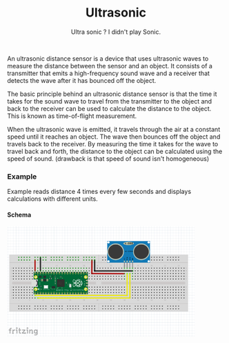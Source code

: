 <div align="center">
  <h1> Ultrasonic </h1>
  <p> Ultra sonic ? I didn't play Sonic.</p>
</div>  
<br/>

An ultrasonic distance sensor is a device that uses ultrasonic waves to measure the distance between the sensor and an object. It consists of a transmitter that emits a high-frequency sound wave and a receiver that detects the wave after it has bounced off the object.

The basic principle behind an ultrasonic distance sensor is that the time it takes for the sound wave to travel from the transmitter to the object and back to the receiver can be used to calculate the distance to the object. This is known as time-of-flight measurement.

When the ultrasonic wave is emitted, it travels through the air at a constant speed until it reaches an object. The wave then bounces off the object and travels back to the receiver. By measuring the time it takes for the wave to travel back and forth, the distance to the object can be calculated using the speed of sound.
(drawback is that speed of sound isn't homogeneous)

### Example 

Example reads distance 4 times every few seconds and displays calculations with different units.

#### Schema
<img src="https://github.com/psp515/MicroPico/blob/main/images/ultrasonic/ultrasonic_schema.png" alt="symbol" height=256/>
